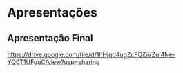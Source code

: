 # Apresentações


## Apresentação Final

https://drive.google.com/file/d/1hHjqd4ugZcFQi5VZul4Ne-YQ0T1UFguC/view?usp=sharing
